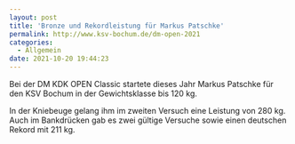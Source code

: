 ```yaml
---
layout: post
title: 'Bronze und Rekordleistung für Markus Patschke'
permalink: http://www.ksv-bochum.de/dm-open-2021
categories:
  - Allgemein
date: 2021-10-20 19:44:23
---
```


Bei der DM KDK OPEN Classic startete dieses Jahr Markus Patschke für den KSV Bochum in der Gewichtsklasse bis 120 kg.

In der Kniebeuge gelang ihm im zweiten Versuch eine Leistung von 280 kg. Auch im Bankdrücken gab es zwei gültige Versuche sowie einen deutschen Rekord mit 211 kg.

